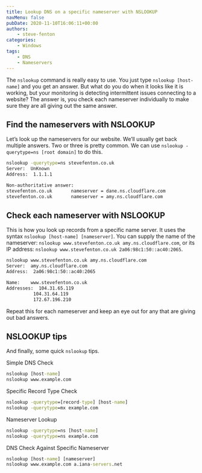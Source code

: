 ```yaml
---
title: Lookup DNS on a specific nameserver with NSLOOKUP
navMenu: false
pubDate: 2020-11-10T16:06:11+00:00
authors:
    - steve-fenton
categories:
    - Windows
tags:
    - DNS
    - Nameservers
---
```


The `nslookup` command is really easy to use. You just type `nslookup [host-name]` and you get an answer. But what do you do when it looks like it is working, but your monitoring is detecting intermittent issues connecting to a website? The answer is, you check each nameserver individually to make sure they are all giving out the same answer.

## Find the nameservers with NSLOOKUP

Let’s look up the nameservers for our website. We’ll usually get back multiple answers. Two or three is pretty common. We can use `nslookup -querytype=ns [root domain]` to do this.

```cmd
nslookup -querytype=ns stevefenton.co.uk
Server:  UnKnown
Address:  1.1.1.1

Non-authoritative answer:
stevefenton.co.uk       nameserver = dane.ns.cloudflare.com
stevefenton.co.uk       nameserver = amy.ns.cloudflare.com
```

## Check each nameserver with NSLOOKUP

This is how you look up records from a specific name server. It uses the syntax `nslookup [host-name] [nameserver]`. You can supply the name of the nameserver: `nslookup www.stevefenton.co.uk amy.ns.cloudflare.com`, or its IP address: `nslookup www.stevefenton.co.uk 2a06:98c1:50::ac40:2065`.

```cmd
nslookup www.stevefenton.co.uk amy.ns.cloudflare.com
Server:  amy.ns.cloudflare.com
Address:  2a06:98c1:50::ac40:2065

Name:    www.stevefenton.co.uk
Addresses:  104.31.65.119
          104.31.64.119
          172.67.196.210
```

Repeat this for each nameserver and keep an eye out for any that are giving out bad answers.

## NSLOOKUP tips

And finally, some quick `nslookup` tips.

Simple DNS Check

```cmd
nslookup [host-name]
nslookup www.example.com
```

Specific Record Type Check

```cmd
nslookup -querytype=[record-type] [host-name]
nslookup -querytype=mx example.com
```

Nameserver Lookup

```cmd
nslookup -querytype=ns [host-name]
nslookup -querytype=ns example.com
```

DNS Check Against Specific Nameserver

```cmd
nslookup [host-name] [nameserver]
nslookup www.example.com a.iana-servers.net
```